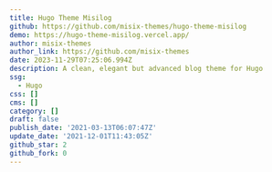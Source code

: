 ```yaml
---
title: Hugo Theme Misilog
github: https://github.com/misix-themes/hugo-theme-misilog
demo: https://hugo-theme-misilog.vercel.app/
author: misix-themes
author_link: https://github.com/misix-themes
date: 2023-11-29T07:25:06.994Z
description: A clean, elegant but advanced blog theme for Hugo
ssg:
  - Hugo
css: []
cms: []
category: []
draft: false
publish_date: '2021-03-13T06:07:47Z'
update_date: '2021-12-01T11:43:05Z'
github_star: 2
github_fork: 0
---
```


